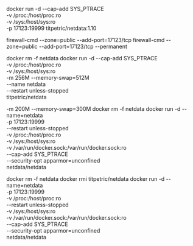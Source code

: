 
docker run -d --cap-add SYS_PTRACE \
           -v /proc:/host/proc:ro \
           -v /sys:/host/sys:ro \
           -p 17123:19999 titpetric/netdata:1.10

firewall-cmd --zone=public --add-port=17123/tcp
firewall-cmd --zone=public --add-port=17123/tcp --permanent

docker rm -f netdata
docker run -d --cap-add SYS_PTRACE \
           -v /proc:/host/proc:ro \
           -v /sys:/host/sys:ro \
           -m 256M --memory-swap=512M \
           --name netdata \
           --restart unless-stopped \
            titpetric/netdata

-m 200M --memory-swap=300M
docker rm -f netdata
docker run -d --name=netdata \
    -p 17123:19999 \
    --restart unless-stopped \
    -v /proc:/host/proc:ro \
    -v /sys:/host/sys:ro \
    -v /var/run/docker.sock:/var/run/docker.sock:ro \
    --cap-add SYS_PTRACE \
    --security-opt apparmor=unconfined \
    netdata/netdata

docker rm -f netdata
docker rmi titpetric/netdata
docker run -d --name=netdata \
  -p 17123:19999 \
  -v /proc:/host/proc:ro \
  --restart unless-stopped \
  -v /sys:/host/sys:ro \
  -v /var/run/docker.sock:/var/run/docker.sock:ro \
  --cap-add SYS_PTRACE \
  --security-opt apparmor=unconfined \
  netdata/netdata
